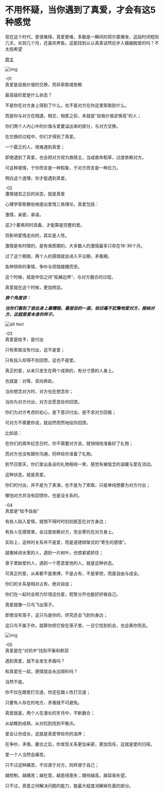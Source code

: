 # 不用怀疑，当你遇到了真爱，才会有这5种感觉

现在这个时代，爱很难得，真爱更难，多数是一瞬间的荷尔蒙爆发，这段时间短则几天，长则几个月，还喜欢养鱼，这能找到认认真真谈然后步入婚姻殿堂的吗？不太抱希望

[原文](https://news.qq.com/rain/a/20241012A00J8400)

![img](https://inews.gtimg.com/news_bt/Ou2hA7udBab1b1ujTIh_oG_T_S0VOwGeSvgc5sQXwccekAA/641)

<div class="text-center w-full text-[#008585]">-01</div>
<div class="text-center w-full text-[#008585]">真爱是自我价值的交换，而非索取或依赖</div>

最高级的爱是什么状态？

不是你在对方身上得到了什么，也不是对方在你这里索取到什么。

而是你与对方在相遇，相交，相爱之前，本就是“自我价值足够高”的人；

你们两个人内心中的价值与爱要溢出来的部分，与对方交换。

在交换的过程中，你们才得到了真爱。

一个匮乏的人，很难遇到真爱；

即使遇到了真爱，也会把对方视为救赎主，当成救命稻草，过度依赖对方。

可这种感情，于你而言是一种假象，于对方而言是一种压力。

明白这个道理，你才能遇到真爱。


<div class="text-center w-full text-[#008585]">-02</div>

<div class="text-center w-full text-[#008585]">激情褪去之后的状态，就是真爱</div>

心理学家斯滕伯格提出爱情三角理论，真爱包括：

激情，亲密，承诺。

这3个要素同时具备，才能算是完整的爱。

但影响爱情走向的，其实是人性。

激情是有时限的，是有保质期的，大多数人的激情最多只存在18-36个月。

过了这个期限，两个人的感情就会进入平淡期，矛盾期。

各种琐碎的事情，争吵与烦恼接踵而至。

这个时候，就是伴侣之间“拓展边界”，与对方磨合的过程。

真爱就在这个时候，更加明显。

<em><strong>换个角度讲：</strong></em>

<em><strong>当你们看到了彼此身上最糟糕，最差劲的一面，依旧毫不犹豫地爱对方，接纳对方，这就是爱本身的样子。</strong></em>

![alt text](https://inews.gtimg.com/news_bt/OUNNG7i14UWYRaWKayQy3O_DbE88H7TNbjbOs4ykwIaf8AA/641)


<div class="text-center w-full text-[#008585]">-03</div>

<div class="text-center w-full text-[#008585]">真爱是给予，是付出</div>

只有索取没有付出，这不是爱；

只有投入却得不到回馈，这也不是爱。

真正的爱，从来只发生在两个成熟的，有分寸感的人身上。

也就是：对等，双向奔赴。

当你想念对方时，对方也在想念你；

当你为对方付出，对方总愿意给你回馈。

你们为对方考虑的初心，是下意识付出，是不求对方回报；

可对方不需要你说，就自然而然地给你回馈。

比如说：

在你们的周年纪念日时，你不需要对方说，就悄悄地准备好了礼物；

而对方也没有跟你沟通，同样给你准备了礼物。

到节日那天，你们拿出各自的礼物相视一笑，感觉有被惦念的温暖与爱在流动。

这种状态，就是真爱。

你们的付出，并不是为了表演，也不是为了索取，只是单纯想要为对方付出；

哪怕对方并没有回馈你，也是没关系的。

<div class="text-center w-full text-[#008585]">-04</div>

<div class="text-center w-full text-[#008585]">真爱是“给予自由”</div>

有些人陷入爱情，就恨不得时时刻刻腻歪在对方身边；

有些人在感情里，会过度依赖对方，完全寄托在对方身上。

实际上，这样的关系并不是爱，而是道德绑架式的“寄生的感情”。

就像掉进水里的人，遇到一片树叶，也想紧紧抓住；

骨子里缺爱的人，遇到一个愿意爱他的人，就是这种状态。

可真正的爱，从来都不是束缚，不是占有，不是掌控，而是自由与成全。

你们的关系是相对占有，绝对自由；

你们在一起时会努力珍惜这份爱，短暂分开也能好好做自己。

真爱就像一只鸟飞出笼子。

即使没有笼子，这只鸟是你的，终究还会飞到你身边；

这只鸟不属于你，就算你把它拴在笼子里，一旦它找到机会，也会离你而去。

![img](
https://inews.gtimg.com/news_bt/O6mvf5TmF-__DV6GgQ2YnARhtDBDoI5sJBXKpCeP8WmlMAA/641
)


<div class="text-center w-full text-[#008585]">-05</div>

<div class="text-center w-full text-[#008585]">真爱是在“对抗中”找到平衡和默契</div>

遇到真爱，就不会发生矛盾吗？

和真爱在一起，感情就会永远顺利吗？

当然不是。

你不仅在跟爱打交道，你还在跟人性打交道；

只要有人存在的地方，矛盾就不可避免。

真爱就是，两个人在漫长的岁月中，不断磨合；

从幼稚到成熟，从对抗到找到平衡点。

爱会让你成长，这就是真爱带给你的滋养；

在争吵，矛盾，磨合之后，你发现关系更加亲密，更加信任，这就是爱的归宿。

爱一个人当然会痛苦。

只不过这种痛苦，不仅源于对方，同样源于自己；

越控制，越痛苦；越在意，越患得患失；期待越高，越容易失望。

只不过，真爱之间解决问题的能力，能最大程度消解掉负面的部分。